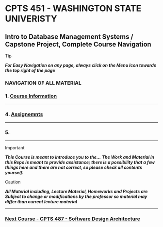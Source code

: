 # CPTS 451 - WASHINGTON STATE UNIVERISTY
## Intro to Database Management Systems / Capstone Project, Complete Course Navigation

> [!TIP]
> ***For Easy Navigation on any page, always click on the Menu Icon towards the top right of the page***

### NAVIGATION OF ALL MATERIAL 

### 1. [Course Information]()
  
---
### 4. [Assignemnts]()



---
### 5. []()
---

> [!IMPORTANT]
> ***This Course is meant to introduce you to the...***
> ***The Work and Material in this Repo is meant to provide assistance; there is a possibility that a few things here and there are not correct, so please check all contents yourself.***


> [!CAUTION]
> ***All Material including, Lecture Material, Homeworks and Projects are Subject to change or modifications by the professor so material may differ than current lecture material***

---

### [Next Course - CPTS 487 - Software Design Architecture ](https://github.com/MarkShinozaki/CPTS487-SoftwareDesign-Architecture)
